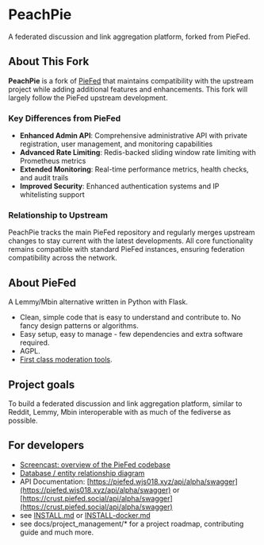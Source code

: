 # PeachPie

A federated discussion and link aggregation platform, forked from PieFed.

## About This Fork

**PeachPie** is a fork of [PieFed](https://codeberg.org/rimu/pyfedi) that maintains compatibility with the upstream project while adding additional features and enhancements. This fork will largely follow the PieFed upstream development.

### Key Differences from PieFed

- **Enhanced Admin API**: Comprehensive administrative API with private registration, user management, and monitoring capabilities
- **Advanced Rate Limiting**: Redis-backed sliding window rate limiting with Prometheus metrics
- **Extended Monitoring**: Real-time performance metrics, health checks, and audit trails
- **Improved Security**: Enhanced authentication systems and IP whitelisting support

### Relationship to Upstream

PeachPie tracks the main PieFed repository and regularly merges upstream changes to stay current with the latest developments. All core functionality remains compatible with standard PieFed instances, ensuring federation compatibility across the network.

## About PieFed

A Lemmy/Mbin alternative written in Python with Flask.

 - Clean, simple code that is easy to understand and contribute to. No fancy design patterns or algorithms.
 - Easy setup, easy to manage - few dependencies and extra software required.
 - AGPL.
 - [First class moderation tools](https://join.piefed.social/2024/06/22/piefed-features-for-growing-healthy-communities/).

## Project goals

To build a federated discussion and link aggregation platform, similar to Reddit, Lemmy, Mbin interoperable with as
much of the fediverse as possible.

## For developers

- [Screencast: overview of the PieFed codebase](https://join.piefed.social/2024/01/22/an-introduction-to-the-piefed-codebase/)
- [Database / entity relationship diagram](https://join.piefed.social/wp-content/uploads/2024/02/PieFed-entity-relationships.png)
- API Documentation:  [https://piefed.wjs018.xyz/api/alpha/swagger](https://piefed.wjs018.xyz/api/alpha/swagger) or [https://crust.piefed.social/api/alpha/swagger](https://crust.piefed.social/api/alpha/swagger)
- see [INSTALL.md](INSTALL.md) or [INSTALL-docker.md](INSTALL-docker.md)
- see docs/project_management/* for a project roadmap, contributing guide and much more.